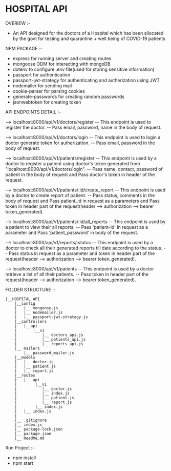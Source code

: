 # HOSPITAL API
 
OVERIEW :-

- An API designed for the doctors of a Hospital which has been allocated by the govt for testing and quarantine + well being of COVID-19 patients

NPM PACKAGE :-

- express for running server and creating routes
- mongoose ODM for interacting with mongoDB
- dotenv to configure .env file(used for storing sensitive information)
- passport for authentication
- passport-jwt-strategy for authenticating and autherization using JWT
- nodemailer for sending mail
- cookie-parser for parsing cookies
- generate-passwords for creating random passwords
- jsonwebtoken for creating token

API ENDPOINTS DETAIL :-

--> localhost:8000/api/v1/doctors/register
    -- This endpoint is used to register the doctor.
    -- Pass email, password, name in the body of request.

--> localhost:8000/api/v1/doctors/login
    -- This endpoint is used to login a doctor generate token for autherization.
    -- Pass email, password in the body of request.

--> localhost:8000/api/v1/patients/register
    -- This endpoint is used by a doctor to register a patient using doctor's token generated from "localhost:8000/api/v1/doctors/login".
    -- Pass name, contact, password of patient in the body of request and Pass doctor's token in header of the request.

--> localhost:8000/api/v1/patients/:id/create_report
    -- This endpoint is used by a doctor to create report of patient.
    -- Pass status, comments in the body of request and Pass patient_id in request as a parameters and Pass token in header part of the request(header --> authorization --> bearer token_generated).

--> localhost:8000/api/v1/patients/:id/all_reports
    -- This endpoint is used by a patient to view their all reports.
    -- Pass 'patient-id' in request as a parameter and Pass 'patient_password' in body of the request.

--> localhost:8000/api/v1/reports/:status
    -- This endpoint is used by a doctor to check all their generated reports till date according to the status.
    -- Pass status in request as a parameter and token in header part of the request(header --> authorization --> bearer token_generated).

--> localhost:8000/api/v1/patients
    -- This endpoint is used by a doctor retrieve a list of all their patients.
    -- Pass token in header part of the request(header --> authorization --> bearer token_generated).

FOLDER STRUCTURE :-

    |__HOSPITAL API
        |__config
        |   |__ mongoose.js
        |   |__ nodemailer.js
        |   |__ passport-jwt-strategy.js
        |__controllers
        |   |__api
        |       |__v1
        |           |__ doctors_api.js
        |           |__ patients_api.js
        |           |__ reports_api.js
        |__ mailers
            |__ password_mailer.js
        |__models
        |   |__ doctor.js
        |   |__ patient.js
        |   |__ report.js
        |__routes
        |   |__ api
        |        |__v1
        |           |__ doctor.js
        |           |__ index.js
        |           |__ patient.js
        |           |__ report.js
        |        |__ index.js
        |   |__ index.js
        |
        |__ .gitignore
        |__ index.js
        |__ package-lock.json
        |__ package.json
        |__ ReadMe.md
        
Run Project :-

- npm install
- npm start
